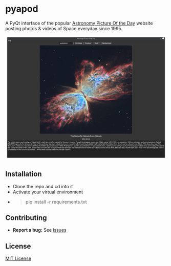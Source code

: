 # pyapod

A PyQt interface of the popular [Astronomy Picture Of the Day](https://apod.nasa.gov/apod/astropix.html) website posting photos & videos of Space everyday since 1995.

![Gui_screenshot](img/screenshot.png)

## Installation
- Clone the repo and cd into it
- Activate your virtual environment
- > pip install -r requirements.txt

## Contributing
* **Report a bug:** See [issues](https://github.com/Foussy/APOD_NASA_Foussy/issues)

## License
[MIT License](LICENSE)
